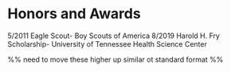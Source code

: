 # Honors and Awards
5/2011 Eagle Scout- Boy Scouts of America
8/2019 Harold H. Fry Scholarship- University of Tennessee Health Science Center

%% need to move these higher up similar ot standard format %%
